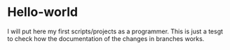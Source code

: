 # Hello-world
I will put here my first scripts/projects as a programmer.
This is just a tesgt to check how the documentation of the changes in branches works.
